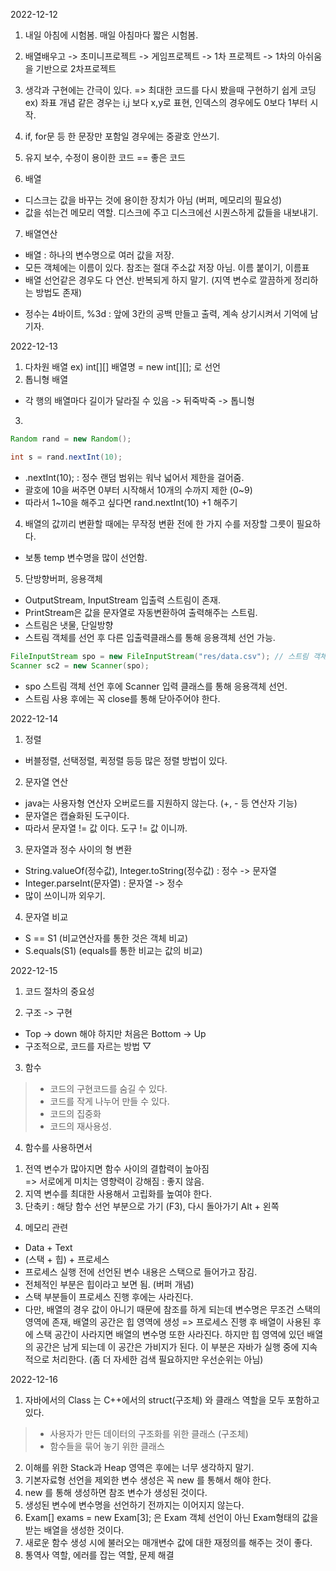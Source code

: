 2022-12-12

1. 내일 아침에 시험봄. 매일 아침마다 짧은 시험봄.

2. 배열배우고 -> 초미니프로젝트 -> 게임프로젝트 -> 1차 프로젝트 -> 1차의 아쉬움을 기반으로 2차프로젝트

3. 생각과 구현에는 간극이 있다. => 최대한 코드를 다시 봤을때 구현하기 쉽게 코딩
ex) 좌표 개념 같은 경우는 i,j 보다 x,y로 표현, 인덱스의 경우에도 0보다 1부터 시작.

4. if, for문 등 한 문장만 포함일 경우에는 중괄호 안쓰기.

5. 유지 보수, 수정이 용이한 코드 == 좋은 코드

6. 배열
- 디스크는 값을 바꾸는 것에 용이한 장치가 아님 (버퍼, 메모리의 필요성)
- 값을 섞는건 메모리 역할. 디스크에 주고 디스크에선 시퀀스하게 값들을 내보내기.

7. 배열연산
- 배열 : 하나의 변수명으로 여러 값을 저장.
- 모든 객체에는 이름이 있다. 참조는 절대 주소값 저장 아님. 이름 붙이기, 이름표
- 배열 선언같은 경우도 다 연산. 반복되게 하지 말기. (지역 변수로 깔끔하게 정리하는 방법도 존재)
* 정수는 4바이트, %3d : 앞에 3칸의 공백 만들고 출력, 계속 상기시켜서 기억에 남기자.


2022-12-13

1. 다차원 배열
ex) int[][] 배열명 = new int[][]; 로 선언
2. 톱니형 배열
- 각 행의 배열마다 길이가 달라질 수 있음 -> 뒤죽박죽 -> 톱니형

3. 
``` java
Random rand = new Random();

int s = rand.nextInt(10);
```
- .nextInt(10); : 정수 랜덤 범위는 워낙 넓어서 제한을 걸어줌. 
- 괄호에 10을 써주면 0부터 시작해서 10개의 수까지 제한 (0~9)
- 따라서 1~10을 해주고 싶다면  rand.nextInt(10) +1 해주기

4. 배열의 값끼리 변환할 때에는 무작정 변환 전에 한 가지 수를 저장할 그릇이 필요하다.
- 보통 temp 변수명을 많이 선언함.

5. 단방향버퍼, 응용객체
- OutputStream, InputStream 입출력 스트림이 존재. 
- PrintStream은 값을 문자열로 자동변환하여 출력해주는 스트림.
- 스트림은 냇물, 단일방향
- 스트림 객체를 선언 후 다른 입출력클래스를 통해 응용객체 선언 가능.
```java
FileInputStream spo = new FileInputStream("res/data.csv"); // 스트림 객체
Scanner sc2 = new Scanner(spo);
```
- spo 스트림 객체 선언 후에 Scanner 입력 클래스를 통해 응용객체 선언.
- 스트림 사용 후에는 꼭 close를 통해 닫아주어야 한다.


2022-12-14

1. 정렬
- 버블정렬, 선택정렬, 퀵정렬 등등 많은 정렬 방법이 있다.

2. 문자열 연산
- java는 사용자형 연산자 오버로드를 지원하지 않는다. (+, - 등 연산자 기능)
- 문자열은 캡슐화된 도구이다.
- 따라서 문자열 != 값 이다. 도구 != 값 이니까.

3. 문자열과 정수 사이의 형 변환
- String.valueOf(정수값), Integer.toString(정수값) : 정수 -> 문자열
- Integer.parseInt(문자열) : 문자열 -> 정수
- 많이 쓰이니까 외우기.

4. 문자열 비교
- S == S1 (비교연산자를 통한 것은 객체 비교)
- S.equals(S1) (equals를 통한 비교는 값의 비교)

2022-12-15

1. 코드 절차의 중요성

2. 구조 -> 구현  
- Top -> down  해야 하지만 처음은 Bottom -> Up
- 구조적으로, 코드를 자르는 방법 ▽

3. 함수
> - 코드의 구현코드를 숨길 수 있다.
> - 코드를 작게 나누어 만들 수 있다.
> - 코드의 집중화
> - 코드의 재사용성.

4. 함수를 사용하면서
1) 전역 변수가 많아지면 함수 사이의 결합력이 높아짐 <br>
	=> 서로에게 미치는 영향력이 강해짐 : 좋지 않음.
2) 지역 변수를 최대한 사용해서 고립화를 높여야 한다.
3) 단축키 : 해당 함수 선언 부분으로 가기 (F3), 다시 돌아가기 Alt + 왼쪽


4. 메모리 관련
- Data + Text
- (스택 + 힙) + 프로세스 
- 프로세스 실행 전에 선언된 변수 내용은 스택으로 들어가고 잠김.
- 전체적인 부분은 힙이라고 보면 됨. (버퍼 개념)
- 스택 부분들이 프로세스 진행 후에는 사라진다.
- 다만, 배열의 경우 값이 아니기 때문에 참조를 하게 되는데 변수명은 무조건 스택의 영역에 존재, 배열의 공간은 힙 영역에 생성
=> 프로세스 진행 후 배열이 사용된 후에 스택 공간이 사라지면 배열의 변수명 또한 사라진다. 하지만 힙 영역에 있던 배열의 공간은 남게 되는데 이 공간은 가비지가 된다. 
이 부분은 자바가 실행 중에 지속적으로 처리한다. (좀 더 자세한 검색 필요하지만 우선순위는 아님)

2022-12-16

1. 자바에서의 Class 는 C++에서의 struct(구조체) 와 클래스 역할을 모두 포함하고 있다.<br>
> - 사용자가 만든 데이터의 구조화를 위한 클래스 (구조체)<br>
> - 함수들을 묶어 놓기 위한 클래스<br>
2. 이해를 위한 Stack과 Heap 영역은 후에는 너무 생각하지 말기.
3. 기본자료형 선언을 제외한 변수 생성은 꼭 new 를 통해서 해야 한다.
4. new 를 통해 생성하면 참조 변수가 생성된 것이다.
5. 생성된 변수에 변수명을 선언하기 전까지는 이어지지 않는다.
6. Exam[] exams = new Exam[3]; 은 Exam 객체 선언이 아닌 Exam형태의 값을 받는 배열을 생성한 것이다.
7. 새로운 함수 생성 시에 불러오는 매개변수 값에 대한 재정의를 해주는 것이 좋다.
8. 통역사 역할, 에러를 잡는 역할, 문제 해결


